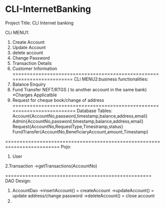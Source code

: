 # CLI-InternetBanking

Project Title: CLI Internet banking

CLi MENU1:
1. Create Account
2. Update Account
3. delete account
4. Change Password
5. Transaction Details
6. Customer Information 
========================================================================
CLi MENU2:business functionalities:
1. Balance Enquiry
2. Fund Transfer NEFT/RTGS ( to another account in the same bank) *Charges Applicatble
3. Request for cheque book/change of address
=========================================================================
Database Tables:
	Account{AccountNo,password,timestamp,balance,address,email}
	Admin{AccountNo,password,timestamp,balance,address,email}
        Request{AccountNo,RequestType,Timestramp,status}
	FundTransfer{AccountNo,BeneficiaryAccount,amount,Timestamp}
	
=========================================================================
Pojo:
1. User
 
2.Transaction
    ->getTransactions(AccountNo)
    
	
===================================================
DAO Design:
1. AccountDao
   ->insertAccount() = createAccount
    ->updateAccount() = update address/change password
    ->deleteAccount() = close account
2. 






